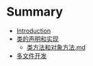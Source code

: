 # Summary

* [Introduction](README.md)
* [类的声明和实现](chapter1.md)
   * [类方法和对象方法.md](类方法和对象方法.md)
* [多文件开发](多文件.md)

